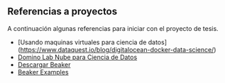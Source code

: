 ## Referencias a proyectos

A continuación algunas referencias para iniciar con el proyecto de tesis.


* [Usando maquinas virtuales para ciencia de datos] (https://www.dataquest.io/blog/digitalocean-docker-data-science/)
* [Domino Lab Nube para Ciencia de Datos](https://blog.dominodatalab.com/what-is-a-data-science-platform/)
* [Descargar Beaker](http://beakernotebook.com/getting-started?linux&scroll)
* [Beaker Examples](https://pub.beakernotebook.com/publications/category/560a8d87-db3d-4b2a-81ee-45dfea5d4585)

